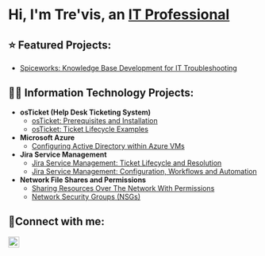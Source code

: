 <h1>Hi, I'm Tre'vis, an <a href="https://linkedin.com/in/trevisdean">IT Professional</a></h1>

<h2>⭐ Featured Projects:</h2>

   - [Spiceworks: Knowledge Base Development for IT Troubleshooting](https://github.com/TechwTre/spiceworks-knowledge-base)

<h2>👨‍💻 Information Technology Projects:</h2>

- <b>osTicket (Help Desk Ticketing System)</b>
  - [osTicket: Prerequisites and Installation](https://github.com/TechwTre/osticket-prereqs)
  - [osTicket: Ticket Lifecycle Examples](https://github.com/TechwTre/ticket-lifecycle)
- <b>Microsoft Azure</b>
  - [Configuring Active Directory within Azure VMs](https://github.com/TechwTre/configure-ad)
- <b>Jira Service Management</b>
  - [Jira Service Management: Ticket Lifecycle and Resolution](https://github.com/kirkgacias/jira-ticket-lifecycle)
  - [Jira Service Management: Configuration, Workflows and Automation](https://github.com/kirkgacias/jira-configuration)  
- <b>Network File Shares and Permissions</b>
  - [Sharing Resources Over The Network With Permissions](https://github.com/jameswsm/sharing-resources)
  - [Network Security Groups (NSGs)](https://github.com/jameswsm/network-security-groups)

<h2>🤳Connect with me:</h2>

[<img align="left" alt="Josh | LinkedIn" width="22px" src="https://cdn.jsdelivr.net/npm/simple-icons@v3/icons/linkedin.svg" />][linkedin]

[linkedin]: https://linkedin.com/in/trevisdean/

